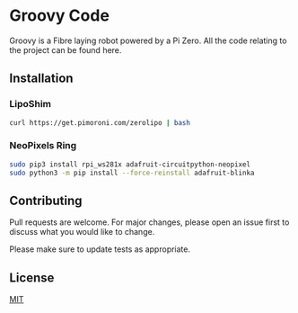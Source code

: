 # Groovy Code

Groovy is a Fibre laying robot powered by a Pi Zero. All the code relating to the project can be found here.

## Installation 

### LipoShim
```bash
curl https://get.pimoroni.com/zerolipo | bash
```
### NeoPixels Ring
```bash
sudo pip3 install rpi_ws281x adafruit-circuitpython-neopixel
sudo python3 -m pip install --force-reinstall adafruit-blinka
```

## Contributing
Pull requests are welcome. For major changes, please open an issue first to discuss what you would like to change.

Please make sure to update tests as appropriate.

## License
[MIT](https://choosealicense.com/licenses/mit/)
